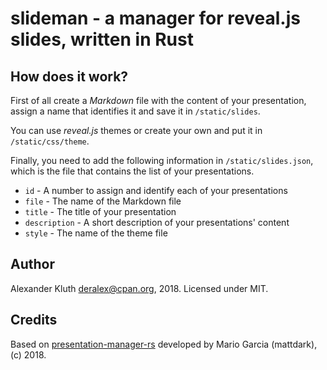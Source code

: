# slideman - a manager for reveal.js slides, written in Rust

## How does it work?

First of all create a _Markdown_ file with the content of your presentation,
assign a name that identifies it and save it in `/static/slides`.

You can use *reveal.js* themes or create your own and put it in `/static/css/theme`.

Finally, you need to add the following information in `/static/slides.json`, which
is the file that contains the list of your presentations.

- `id` - A number to assign and identify each of your presentations
- `file` - The name of the Markdown file
- `title` - The title of your presentation
- `description` - A short description of your presentations' content
- `style` - The name of the theme file

## Author

Alexander Kluth <deralex@cpan.org>, 2018. Licensed under MIT.

## Credits

Based on [presentation-manager-rs](https://github.com/mattdark/presentation-manager-rs) developed by Mario Garcia (mattdark), (c) 2018.
